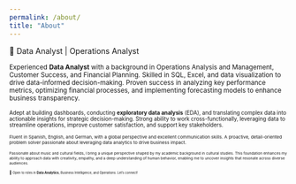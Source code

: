 ```yaml
---
permalink: /about/
title: "About"
---
```


🔹 Data Analyst | Operations Analyst

<small> Experienced **Data Analyst** with a background in Operations Analysis and Management, Customer Success, and Financial Planning. Skilled in SQL, Excel, and data visualization to drive data-informed decision-making. Proven success in analyzing key performance metrics, optimizing financial processes, and implementing forecasting models to enhance business transparency.

<small>Adept at building dashboards, conducting **exploratory data analysis** (EDA), and translating complex data into actionable insights for strategic decision-making. Strong ability to work cross-functionally, leveraging data to streamline operations, improve customer satisfaction, and support key stakeholders.

<small>Fluent in Spanish, English, and German, with a global perspective and excellent communication skills. A proactive, detail-oriented problem solver passionate about leveraging data analytics to drive business impact.

<small>Passionate about music and cultural fields, I bring a unique perspective shaped by my academic background in cultural studies. This foundation enhances my ability to approach data with creativity, empathy, and a deep understanding of human behavior, enabling me to uncover insights that resonate across diverse audiences.

📩 <small>Open to roles in **Data Analytics**, Business Intelligence, and Operations. Let’s connect!
